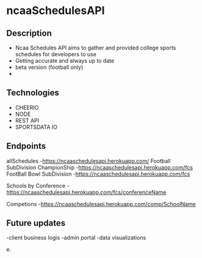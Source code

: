 # ncaaSchedulesAPI

## Description
 - Ncaa Schedules API aims to gather and provided college sports schedules for developers to use
 - Getting accurate and always up to date 
 - beta version (football only)
 - 
## Technologies
 - CHEERIO
 - NODE
 - REST API
 - SPORTSDATA IO

## Endpoints
  allSchedules
 -https://ncaaschedulesapi.herokuapp.com/
  Football SubDivision ChampionShip
 -https://ncaaschedulesapi.herokuapp.com/fcs
  FootBall Bowl SubDivision
 -https://ncaaschedulesapi.herokuapp.com/fcs
 
 Schools by Conference
 -https://ncaaschedulesapi.herokuapp.com/fcs/conferenceName
 
 Competions
 -https://ncaaschedulesapi.herokuapp.com/comp/SchoolName
 

## Future updates
-client business logis
-admin portal
-data visualizations

e.
